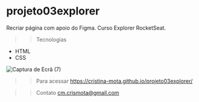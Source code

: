 # projeto03explorer

Recriar página com apoio do Figma. Curso Explorer RocketSeat.

>>Tecnologias
- HTML
- CSS

![Captura de Ecrã (7)](https://user-images.githubusercontent.com/110698111/194782421-3ade755e-3239-4793-92f1-dac8da8e69b1.png)

>>Para acessar
https://cristina-mota.github.io/projeto03explorer/

>>Contato
cm.crismota@gmail.com
